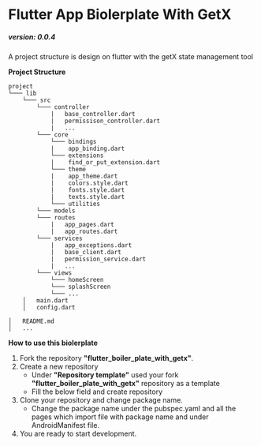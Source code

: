 # Flutter App Biolerplate With GetX

##### version: 0.0.4

A project structure is design on flutter with the getX state management tool

**Project Structure**

```
project
└─── lib
    └─── src
        └─── controller
            |   base_controller.dart
            |   permissison_controller.dart
            |   ...
        └─── core
            └─── bindings
            |    app_binding.dart
            └─── extensions
            |    find_or_put_extension.dart
            └─── theme
            |    app_theme.dart
            |    colors.style.dart
            |    fonts.style.dart
            |    texts.style.dart
            └─── utilities
        └─── models
        └─── routes
            |   app_pages.dart
            |   app_routes.dart
        └─── services
            |   app_exceptions.dart
            |   base_client.dart
            |   permission_service.dart
            |   ...
        └─── views
            └─── homeScreen
            └─── splashScreen
            └─── ...
    │   main.dart
    │   config.dart
    
│   README.md
│   ...
```

**How to use this biolerplate**

1. Fork the repository **"flutter_boiler_plate_with_getx"**.
2. Create a new repository
   * Under **"Repository template"** used your fork **"flutter_boiler_plate_with_getx"** repository as a template
   * Fill the below field and create repository
3. Clone your repository and change package name.
   * Change the package name under the pubspec.yaml and all the pages which import file with package name and under AndroidManifest file. 
4. You are ready to start development. 